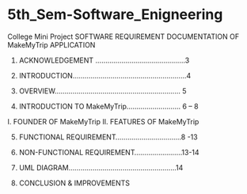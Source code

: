 # 5th_Sem-Software_Enigneering

College Mini Project
SOFTWARE REQUIREMENT DOCUMENTATION OF MakeMyTrip  APPLICATION

1.	ACKNOWLEDGEMENT ………………………………………3                     

2.	INTRODUCTION…………………………………………………4

3.	OVERVIEW………………………………………………………  5

4.	INTRODUCTION TO MakeMyTrip……………………… 6 – 8 

I. FOUNDER OF MakeMyTrip
II. FEATURES OF MakeMyTrip

5.	FUNCTIONAL REQUIREMENT……………………………8 -13

6.	NON-FUNCTIONAL REQUIREMENT……………………13-14

 
7.	UML DIAGRAM………………………………………………14

8.	 CONCLUSION & IMPROVEMENTS

